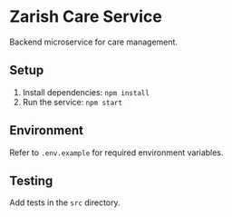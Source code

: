 # Zarish Care Service

Backend microservice for care management.

## Setup

1. Install dependencies: `npm install`
2. Run the service: `npm start`

## Environment
Refer to `.env.example` for required environment variables.

## Testing
Add tests in the `src` directory.
